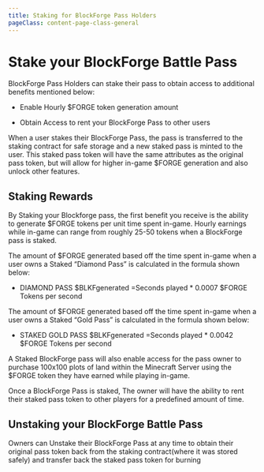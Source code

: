```yaml
---
title: Staking for BlockForge Pass Holders
pageClass: content-page-class-general
---
```


# Stake your BlockForge Battle Pass

BlockForge Pass Holders can stake their pass to obtain access to additional benefits mentioned below:

* Enable Hourly $FORGE token generation amount

* Obtain Access to rent your BlockForge Pass to other users

When a user stakes their BlockForge Pass, the pass is transferred to the staking contract for safe storage and a new staked pass is minted to the user. This staked pass token will have the same attributes as the original pass token, but will allow for higher in-game $FORGE generation and also unlock other features.


## Staking Rewards

By Staking your Blockforge pass, the first benefit you receive is the ability to generate $FORGE tokens per unit time spent in-game. Hourly earnings while in-game can range from roughly 25-50 tokens when a BlockForge pass is staked.  

The amount of $FORGE generated based off the time spent in-game when a user owns a  Staked “Diamond Pass”  is calculated in the formula shown below:


* DIAMOND PASS $BLKFgenerated =Seconds played * 0.0007 $FORGE Tokens per second  



The amount of $FORGE generated based off the time spent in-game when a user owns a  Staked “Gold Pass”  is calculated in the formula shown below:


* STAKED GOLD PASS $BLKFgenerated =Seconds played * 0.0042 $FORGE Tokens per second


A Staked BlockForge pass will also enable access for the pass owner to purchase 100x100 plots of land within the Minecraft Server using the $FORGE token they have earned while playing in-game.

Once a BlockForge Pass is staked, The owner will have the ability to rent their staked pass token to other players for a predefined amount of time.

## Unstaking your BlockForge Battle Pass

Owners can Unstake their BlockForge Pass at any time to obtain their original pass token back from the staking contract(where it was stored safely) and transfer back the staked pass token for burning
